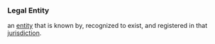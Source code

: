 ### Legal Entity

an <a href="https://essif-lab.github.io/framework/docs/terms/entity" hovertext="Entity: someone or something that is known to exist.">entity</a> that is known by, recognized to exist, and registered in that <a href="https://essif-lab.github.io/framework/docs/terms/jurisdiction" hovertext="Jurisdiction: the composition of a Legal System (legislation, enforcement thereof, and conflict resolution), a Party that governs that Legal System, a scope within which that Legal System is operational, and one or more Objectives for the purpose of which the Legal System is operated.">jurisdiction</a>.